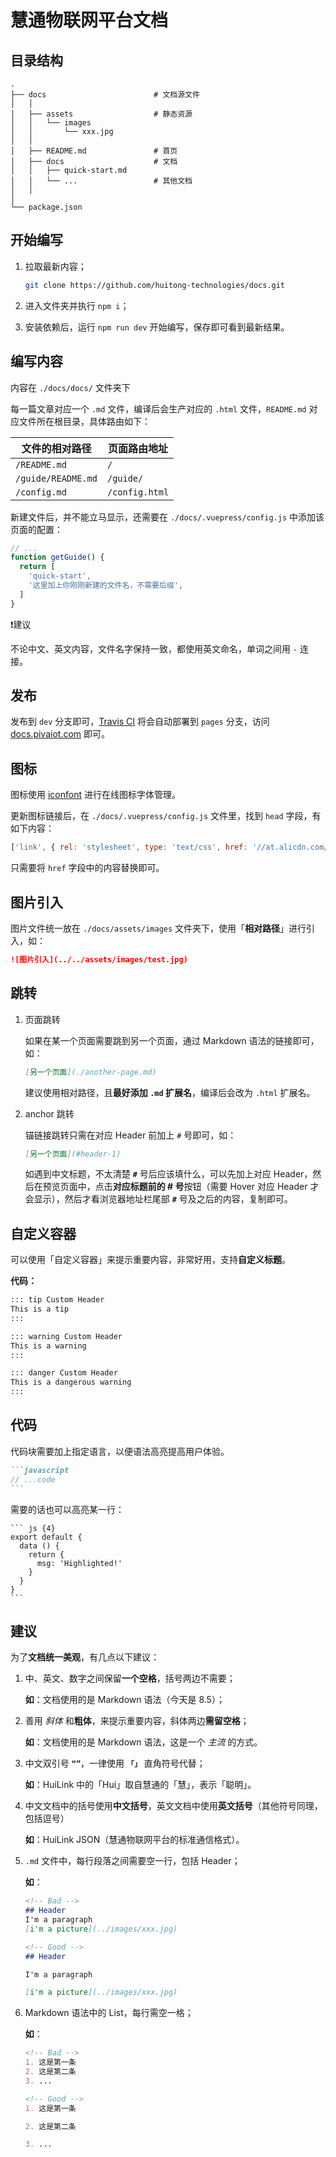 # 慧通物联网平台文档

## 目录结构

    .
    ├── docs                        # 文档源文件
    │   │
    │   ├── assets                  # 静态资源
    │   │   └── images
    │   │       └── xxx.jpg
    │   │
    │   ├── README.md               # 首页
    │   ├── docs                    # 文档
    │   │   ├── quick-start.md
    │   │   └── ...                 # 其他文档
    │   │
    │
    └── package.json

## 开始编写

1. 拉取最新内容；

    ```bash
    git clone https://github.com/huitong-technologies/docs.git
    ```

2. 进入文件夹并执行 `npm i`；

3. 安装依赖后，运行 `npm run dev` 开始编写，保存即可看到最新结果。

## 编写内容

内容在 `./docs/docs/` 文件夹下

每一篇文章对应一个 `.md` 文件，编译后会生产对应的 `.html` 文件，`README.md` 对应文件所在根目录，具体路由如下：

| 文件的相对路径 | 页面路由地址 |
|---|---|
| `/README.md` | `/` |
| `/guide/README.md` | `/guide/` |
| `/config.md` | `/config.html` |

新建文件后，并不能立马显示，还需要在 `./docs/.vuepress/config.js` 中添加该页面的配置：

```js
// ...
function getGuide() {
  return [
    'quick-start',
    '这里加上你刚刚新建的文件名，不需要后缀',
  ]
}
```

❗️建议

不论中文、英文内容，文件名字保持一致，都使用英文命名，单词之间用 `-` 连接。

## 发布

发布到 `dev` 分支即可，[Travis CI](https://travis-ci.org/huitong-technologies/docs) 将会自动部署到 `pages` 分支，访问 [docs.pivaiot.com](https://docs.pivaiot.com/) 即可。

## 图标

图标使用 [iconfont](https://www.iconfont.cn) 进行在线图标字体管理。

更新图标链接后，在 `./docs/.vuepress/config.js` 文件里，找到 `head` 字段，有如下内容：

```js
['link', { rel: 'stylesheet', type: 'text/css', href: '//at.alicdn.com/t/font_1331329_0jabn5zzncio.css' }]
```

只需要将 `href` 字段中的内容替换即可。

## 图片引入

图片文件统一放在 `./docs/assets/images` 文件夹下，使用「**相对路径**」进行引入，如：

```md
![图片引入](../../assets/images/test.jpg)
```

## 跳转

1. 页面跳转

    如果在某一个页面需要跳到另一个页面，通过 Markdown 语法的链接即可，如：

    ```md
    [另一个页面](./another-page.md)
    ```

    建议使用相对路径，且**最好添加 `.md` 扩展名**，编译后会改为 `.html` 扩展名。

2. anchor 跳转

    锚链接跳转只需在对应 Header 前加上 `#` 号即可，如：

    ```md
    [另一个页面](#header-1)
    ```

    如遇到中文标题，不太清楚 **`#`** 号后应该填什么，可以先加上对应 Header，然后在预览页面中，点击**对应标题前的 # 号**按钮（需要 Hover 对应 Header 才会显示），然后才看浏览器地址栏尾部 **`#`** 号及之后的内容，复制即可。

## 自定义容器

可以使用「自定义容器」来提示重要内容，非常好用，支持**自定义标题**。

**代码：**

```md
::: tip Custom Header
This is a tip
:::

::: warning Custom Header
This is a warning
:::

::: danger Custom Header
This is a dangerous warning
:::
```

## 代码

代码块需要加上指定语言，以便语法高亮提高用户体验。

````md
```javascript
// ...code
```
````

需要的话也可以高亮某一行：

````
``` js {4}
export default {
  data () {
    return {
      msg: 'Highlighted!'
    }
  }
}
```
````

## 建议

为了**文档统一美观**，有几点以下建议：

1. 中、英文、数字之间保留**一个空格**，括号两边不需要；

    **如**：文档使用的是 Markdown 语法（今天是 8.5）；

2. 善用 *斜体* 和**粗体**，来提示重要内容，斜体两边**需留空格**；

    **如**：文档使用的是 Markdown 语法，这是一个 *主流* 的方式。

3. 中文双引号 **`“”`**，一律使用 **`「」`** 直角符号代替；

    **如**：HuiLink 中的「Hui」取自慧通的「慧」，表示「聪明」。

4. 中文文档中的括号使用**中文括号**，英文文档中使用**英文括号**（其他符号同理，包括逗号）

    **如**：HuiLink JSON（慧通物联网平台的标准通信格式）。

5. `.md` 文件中，每行段落之间需要空一行，包括 Header；

    **如**：

    ```md
    <!-- Bad -->
    ## Header
    I'm a paragraph
    [i'm a picture](../images/xxx.jpg)

    <!-- Good -->
    ## Header

    I'm a paragraph
    
    [i'm a picture](../images/xxx.jpg)
    ```

6. Markdown 语法中的 List，每行需空一格；

    **如**：

    ```md
    <!-- Bad -->
    1. 这是第一条
    2. 这是第二条
    3. ...

    <!-- Good -->
    1. 这是第一条
    
    2. 这是第二条
   
    3. ...
    ```
